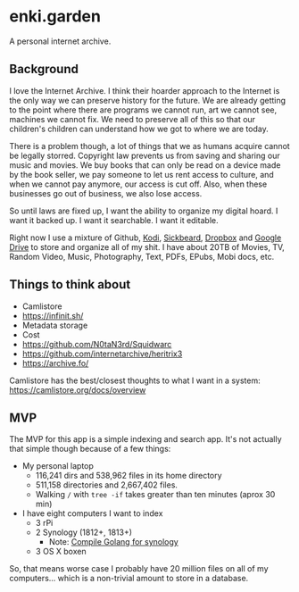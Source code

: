# enki.garden

A personal internet archive.

## Background

I love the Internet Archive. I think their hoarder approach to the Internet is the only way we can preserve history for the future. We are already getting to the point where there are programs we cannot run, art we cannot see, machines we cannot fix. We need to preserve all of this so that our children's children can understand how we got to where we are today.

There is a problem though, a lot of things that we as humans acquire cannot be legally storred. Copyright law prevents us from saving and sharing our music and movies. We buy books that can only be read on a device made by the book seller, we pay someone to let us rent access to culture, and when we cannot pay anymore, our access is cut off. Also, when these businesses go out of business, we also lose access.

So until laws are fixed up, I want the ability to organize my digital hoard. I want it backed up. I want it searchable. I want it editable.

Right now I use a mixture of Github, [Kodi](http://kodi.tv/), [Sickbeard](http://sickbeard.com/), [Dropbox](http://www.dropbox.com/) and [Google Drive](https://drive.google.com) to store and organize all of my shit. I have about 20TB of Movies, TV, Random Video, Music, Photography, Text, PDFs, EPubs, Mobi docs, etc.

## Things to think about

 - Camlistore
 - https://infinit.sh/
 - Metadata storage
 - Cost
 - https://github.com/N0taN3rd/Squidwarc
 - https://github.com/internetarchive/heritrix3
 - https://archive.fo/

Camlistore has the best/closest thoughts to what I want in a system: https://camlistore.org/docs/overview

## MVP

The MVP for this app is a simple indexing and search app. It's not actually that simple though because of a few things:

 - My personal laptop
   - 116,241 dirs and 538,962 files in its home directory
   - 511,158 directories and 2,667,402 files.
   - Walking `/` with `tree -if` takes greater than ten minutes (aprox 30 min)
 - I have eight computers I want to index
   - 3 rPi
   - 2 Synology (1812+, 1813+)
     - Note: [Compile Golang for synology](http://www.faun.me/2015/02/17/cross-compiling-golang-applications-for-synology-1513.html)
   - 3 OS X boxen

So, that means worse case I probably have 20 million files on all of my computers... which is a non-trivial amount to store in a database.

